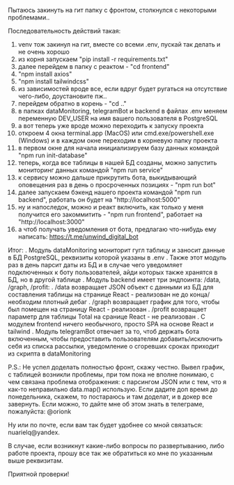 Пытаюсь закинуть на гит папку с фронтом, столкнулся с некоторыми проблемами..

Последовательность действий такая: 

  1) venv тож закинул на гит, вместе со всеми .env, пускай так делать и не очень хорошо
  2) из корня запускаем "pip install -r requirements.txt"
  3) далее перейдем в папку с реактом - "cd frontend"
  4) "npm install axios"
  5) "npm install tailwindcss"
  6) из зависимостей вроде все, если вдруг будет ругаться на отсутствие чего-либо, доустановите пж..
  7) перейдем обратно в корень - "cd .."
  8) в папках dataMonitoring, telegramBot и backend в файлах .env меняем переменную DEV_USER на имя вашего пользователя в PostgreSQL
  9) а вот теперь уже вроде можно переходить к запуску проекта
  10) откроем 4 окна terminal.app (MacOS) или cmd.exe/powershell.exe (Windows) и в каждом окне переходим в корневую папку проекта
  11) в первом окне для начала инициализируем базу данных командой "npm run init-database"
  12) теперь, когда все таблицы в нашей БД созданы, можно запустить мониторинг данных командой "npm run service"
  13) к сервису можно дальше прикрутить бота, выкидывающий оповещения раз в день о просроченных позициях - "npm run bot"
  14) далее запускаем бэкенд нашего проекта командой "npm run backend", работать он будет на "http://localhost:5000"
  15) ну и напоследок, можно и реакт включить, как только у меня получится его закоммитить - "npm run frontend", работает на "http://localhost:3000"
  16) а чтоб получать уведомления от бота, предлагаю что-нибудь ему написать: https://t.me/unwind_digital_bot
  
  
Итог:
  . Модуль dataMonitoring мониторит гугл таблицу и заносит данные в БД PostgreSQL, реквизиты которой указаны в .env
  . Также этот модуль раз в день парсит даты из БД и в случае чего уведомляет подключенных к боту пользователей, айди которых также хранятся в БД, но в другой таблице
  . Модуль backend имеет три эндпоинта: /data, /graph, /profit:
    . /data возвращает JSON объект с данными из БД для составления таблицы на странице React - реализован не до конца/необходим плотный дебаг
    . /graph возвращает график для того, чтобы был помещен на страницу React - реализован 
    . /profit возвращает параметр для таблицы Total на сранице React - не реализован
  . C модулем frontend ничего необычного, просто SPA на основе React и tailwind
  . Модуль telegramBot отвечает за то, чтоб держать бота включенным, чтобы предоставить пользователям добавить/исключить себя из списка рассылки, уведомление о сгоревших сроках приходит из скрипта в dataMonitoring
  
P.S.: Не успел доделать полностью фронт, скажу честно. Вывел график, с таблицей возникли проблемы, при том пока не вполне понимаю, с чем связана проблема отображения: с парсингом JSON или с тем, что я как-то неправильно data.map() использую. Если дадите доп время до понедельника, скажем, то постараюсь и там доделат, и в докер все завернуть. Если можно, то дайте мне об этом знать в телеграме, пожалуйста: @orionk

Ну или по почте, если вам так будет удобнее со мной связаться: nuarielq@yandex.

В случае, если возникнут какие-либо вопросы по развертыванию, либо работе проекта, прошу все так же обратиться ко мне по указанным выше реквизитам.

Приятной проверки!
